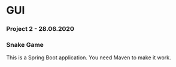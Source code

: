 # GUI

### Project 2 - 28.06.2020

### Snake Game

This is a Spring Boot application. You need Maven to make it work.
